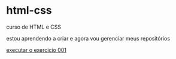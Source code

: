 # html-css
 curso de HTML e CSS

 estou aprendendo a criar e agora vou gerenciar meus repositórios
 
<a href="https:https://felippybenicio.github.io/html-css/exercicios/001/index.html"> executar o exercicio 001 </a>
